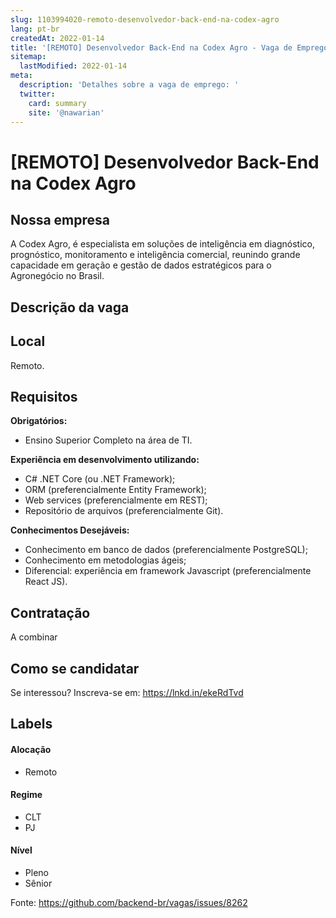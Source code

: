 ```yaml
---
slug: 1103994020-remoto-desenvolvedor-back-end-na-codex-agro
lang: pt-br
createdAt: 2022-01-14
title: '[REMOTO] Desenvolvedor Back-End na Codex Agro - Vaga de Emprego'
sitemap:
  lastModified: 2022-01-14
meta:
  description: 'Detalhes sobre a vaga de emprego: '
  twitter:
    card: summary
    site: '@nawarian'
---
```


# [REMOTO] Desenvolvedor Back-End na Codex Agro

<!--
==================================================
Caso a vaga for remoto durante a pandemia informar no texto "Remoto durante o covid"
==================================================
-->
<!-- 
==================================================
POR FAVOR, SÓ POSTE SE A VAGA FOR PARA BACK-END!

Não faça distinção de gênero no título da vaga.

Use: "Back-End Developer" ao invés de 
"Desenvolvedor Back-End" \o/

Exemplo: `[São Paulo] Back-End Developer @ NOME DA EMPRESA`
==================================================
-->
<!--
==================================================
Caso a vaga for remoto durante a pandemia deixar a linha abaixo
==================================================
-->


## Nossa empresa

A Codex Agro, é especialista em soluções de inteligência em diagnóstico, prognóstico, monitoramento e inteligência comercial, reunindo grande capacidade em geração e gestão de dados estratégicos para o Agronegócio no Brasil.

## Descrição da vaga



## Local

Remoto.

## Requisitos

**Obrigatórios:**
- Ensino Superior Completo na área de TI.

**Experiência em desenvolvimento utilizando:**
- C# .NET Core (ou .NET Framework);
- ORM (preferencialmente Entity Framework);
- Web services (preferencialmente em REST);
- Repositório de arquivos (preferencialmente Git).

**Conhecimentos Desejáveis:**
- Conhecimento em banco de dados (preferencialmente PostgreSQL);
- Conhecimento em metodologias ágeis;
- Diferencial: experiência em framework Javascript (preferencialmente React JS).


## Contratação

A combinar

## Como se candidatar

Se interessou? Inscreva-se em: https://lnkd.in/ekeRdTvd


## Labels
<!-- retire os labels que não fazem sentido à vaga -->

#### Alocação
- Remoto

#### Regime
- CLT
- PJ

#### Nível
- Pleno
- Sênior




Fonte: https://github.com/backend-br/vagas/issues/8262